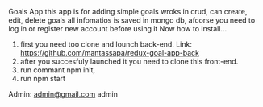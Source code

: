 Goals App 
this app is for adding simple goals
wroks in crud, can create, edit, delete goals
all infomatios is saved in mongo db, 
afcorse you need to log in or register new account before using it
Now how to install...
1. first you need too clone and lounch back-end.
Link: https://github.com/mantassapa/redux-goal-app-back
2. after you succesfuly launched it you need to clone this front-end.
3. run commant npm init,
4. run npm start 

Admin:
admin@gmail.com
admin
